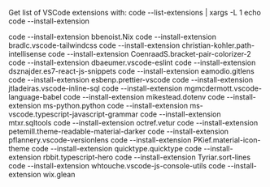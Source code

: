 Get list of VSCode extensions with:
code --list-extensions | xargs -L 1 echo code --install-extension

code --install-extension bbenoist.Nix
code --install-extension bradlc.vscode-tailwindcss
code --install-extension christian-kohler.path-intellisense
code --install-extension CoenraadS.bracket-pair-colorizer-2
code --install-extension dbaeumer.vscode-eslint
code --install-extension dsznajder.es7-react-js-snippets
code --install-extension eamodio.gitlens
code --install-extension esbenp.prettier-vscode
code --install-extension jtladeiras.vscode-inline-sql
code --install-extension mgmcdermott.vscode-language-babel
code --install-extension mikestead.dotenv
code --install-extension ms-python.python
code --install-extension ms-vscode.typescript-javascript-grammar
code --install-extension mtxr.sqltools
code --install-extension octref.vetur
code --install-extension petemill.theme-readable-material-darker
code --install-extension pflannery.vscode-versionlens
code --install-extension PKief.material-icon-theme
code --install-extension quicktype.quicktype
code --install-extension rbbit.typescript-hero
code --install-extension Tyriar.sort-lines
code --install-extension whtouche.vscode-js-console-utils
code --install-extension wix.glean

